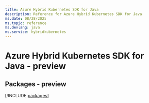 ```yaml
---
title: Azure Hybrid Kubernetes SDK for Java
description: Reference for Azure Hybrid Kubernetes SDK for Java
ms.date: 08/28/2025
ms.topic: reference
ms.devlang: java
ms.service: hybridkubernetes
---
```

# Azure Hybrid Kubernetes SDK for Java - preview
## Packages - preview
[!INCLUDE [packages](hybrid-kubernetes-index.md)]